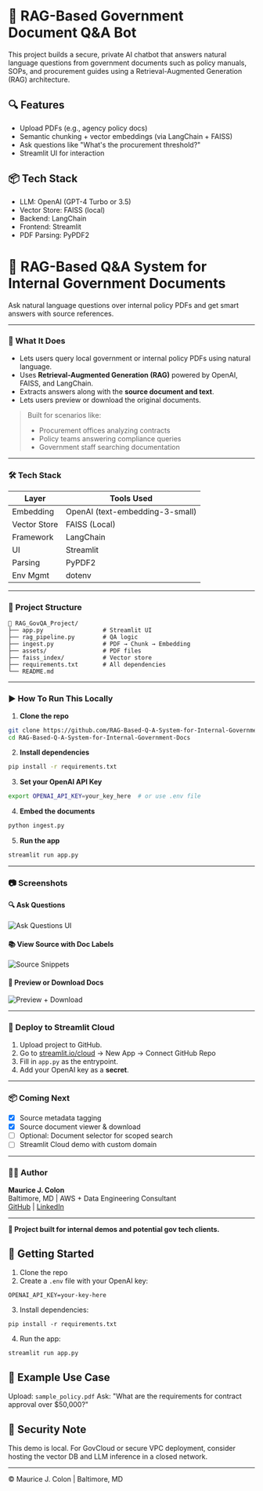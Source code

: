# 🧠 RAG-Based Government Document Q&A Bot


This project builds a secure, private AI chatbot that answers natural language questions from government documents such as policy manuals, SOPs, and procurement guides using a Retrieval-Augmented Generation (RAG) architecture.


## 🔍 Features
- Upload PDFs (e.g., agency policy docs)
- Semantic chunking + vector embeddings (via LangChain + FAISS)
- Ask questions like "What's the procurement threshold?"
- Streamlit UI for interaction


## 📦 Tech Stack
- LLM: OpenAI (GPT-4 Turbo or 3.5)
- Vector Store: FAISS (local)
- Backend: LangChain
- Frontend: Streamlit
- PDF Parsing: PyPDF2

# 📄 RAG-Based Q&A System for Internal Government Documents

Ask natural language questions over internal policy PDFs and get smart answers with source references.

---

### 🧠 What It Does
- Lets users query local government or internal policy PDFs using natural language.
- Uses **Retrieval-Augmented Generation (RAG)** powered by OpenAI, FAISS, and LangChain.
- Extracts answers along with the **source document and text**.
- Lets users preview or download the original documents.

> Built for scenarios like:
> - Procurement offices analyzing contracts
> - Policy teams answering compliance queries
> - Government staff searching documentation

---

### 🛠️ Tech Stack

| Layer        | Tools Used                       |
|--------------|----------------------------------|
| Embedding    | OpenAI (text-embedding-3-small) |
| Vector Store | FAISS (Local)                   |
| Framework    | LangChain                       |
| UI           | Streamlit                       |
| Parsing      | PyPDF2                          |
| Env Mgmt     | dotenv                          |

---

### 📂 Project Structure
```
📁 RAG_GovQA_Project/
├── app.py                 # Streamlit UI
├── rag_pipeline.py        # QA logic
├── ingest.py              # PDF → Chunk → Embedding
├── assets/                # PDF files
├── faiss_index/           # Vector store
├── requirements.txt       # All dependencies
└── README.md
```

---

### ▶️ How To Run This Locally

1. **Clone the repo**
```bash
git clone https://github.com/RAG-Based-Q-A-System-for-Internal-Government-Docss.git
cd RAG-Based-Q-A-System-for-Internal-Government-Docs
```

2. **Install dependencies**
```bash
pip install -r requirements.txt
```

3. **Set your OpenAI API Key**
```bash
export OPENAI_API_KEY=your_key_here  # or use .env file
```

4. **Embed the documents**
```bash
python ingest.py
```

5. **Run the app**
```bash
streamlit run app.py
```

---

### 📷 Screenshots

#### 🔍 Ask Questions
![Ask Questions UI](assets/screenshots/ui.png)

#### 📚 View Source with Doc Labels
![Source Snippets](assets/screenshots/pdfimage.png)

#### 📁 Preview or Download Docs
![Preview + Download](assets/screenshots/download.png)



---

### 🚀 Deploy to Streamlit Cloud
1. Upload project to GitHub.
2. Go to [streamlit.io/cloud](https://streamlit.io/cloud) → New App → Connect GitHub Repo
3. Fill in `app.py` as the entrypoint.
4. Add your OpenAI key as a **secret**.

---

### 📦 Coming Next
- [x] Source metadata tagging
- [x] Source document viewer & download
- [ ] Optional: Document selector for scoped search
- [ ] Streamlit Cloud demo with custom domain

---

### 🧑‍💼 Author
**Maurice J. Colon**  
Baltimore, MD | AWS + Data Engineering Consultant  
[GitHub](https://github.com/mjcolon218) | [LinkedIn](https://linkedin.com/in/mauricejcolon)  

---

**🔐 Project built for internal demos and potential gov tech clients.**

## 🚀 Getting Started
1. Clone the repo
2. Create a `.env` file with your OpenAI key:
```
OPENAI_API_KEY=your-key-here
```
3. Install dependencies:
```
pip install -r requirements.txt
```
4. Run the app:
```
streamlit run app.py
```


## 🧠 Example Use Case
Upload: `sample_policy.pdf`
Ask: "What are the requirements for contract approval over $50,000?"


## 🔐 Security Note
This demo is local. For GovCloud or secure VPC deployment, consider hosting the vector DB and LLM inference in a closed network.


---


© Maurice J. Colon | Baltimore, MD
```